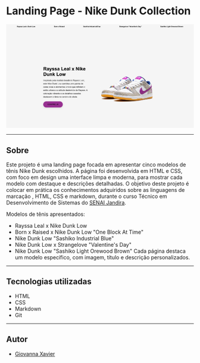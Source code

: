 # Landing Page - Nike Dunk Collection

![](./img/tela-readme.png)

---
## Sobre
Este projeto é uma landing page focada em apresentar cinco modelos de tênis Nike Dunk escolhidos. A página foi desenvolvida em HTML e CSS, com foco em design uma interface limpa e moderna, para mostrar cada modelo com destaque e descrições detalhadas.
O objetivo deste projeto é colocar em prática os conhecimentos adquiridos sobre as linguagens de marcação , HTML, CSS e markdown, durante o curso Técnico em Desenvolvimento de Sistemas do [SENAI Jandira](https://sp.senai.br/unidade/jandira/).

Modelos de tênis apresentados:

- Rayssa Leal x Nike Dunk Low
- Born x Raised x Nike Dunk Low "One Block At Time"
- Nike Dunk Low "Sashiko Industrial Blue"
- Nike Dunk Low x Strangelove "Valentine's Day"
- Nike Dunk Low "Sashiko Light Orewood Brown"
Cada página destaca um modelo específico, com imagem, título e descrição personalizados.

---

## Tecnologias utilizadas
- HTML
- CSS
- Markdown
- Git

---

## Autor

- [Giovanna Xavier](https://www.linkedin.com/in/giovanna-xavier-978538241/)